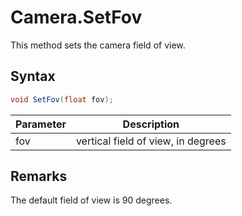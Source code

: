 # Camera.SetFov

This method sets the camera field of view.

## Syntax 

```csharp
void SetFov(float fov);
```

| Parameter | Description |
|---|---|
| fov | vertical field of view, in degrees |

## Remarks

The default field of view is 90 degrees.